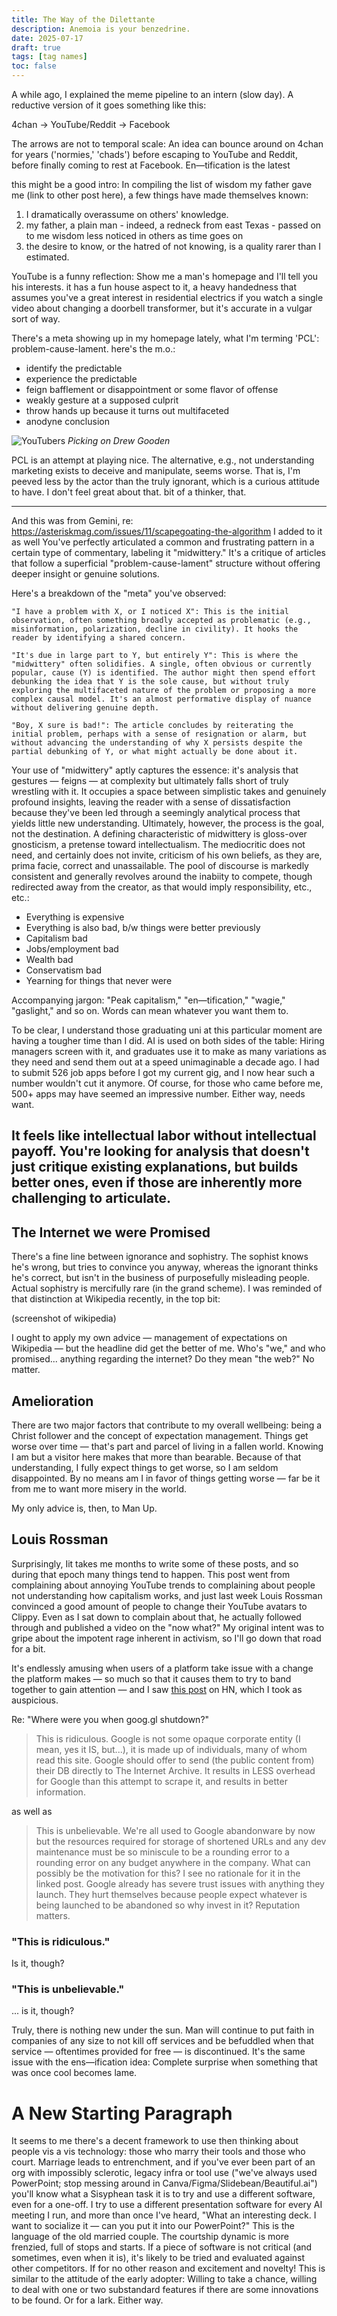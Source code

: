 ```yaml
---
title: The Way of the Dilettante
description: Anemoia is your benzedrine.
date: 2025-07-17
draft: true
tags: [tag names]
toc: false
---
```

A while ago, I explained the meme pipeline to an intern (slow day). A reductive version of it goes something like this:

4chan -> YouTube/Reddit -> Facebook

The arrows are not to temporal scale: An idea can bounce around on 4chan for years ('normies,' 'chads') before escaping to YouTube and Reddit, before finally coming to rest at Facebook. En—tification is the latest 

this might be a good intro: In compiling the list of wisdom my father gave me (link to other post here), a few things have made themselves known:
1. I dramatically overassume on others' knowledge.
2. my father, a plain man - indeed, a redneck from east Texas - passed on to me wisdom less noticed in others as time goes on
3. the desire to know, or the hatred of not knowing, is a quality rarer than I estimated.

YouTube is a funny reflection: Show me a man's homepage and I'll tell you his interests. it has a fun house aspect to it, a heavy handedness that assumes you've a great interest in residential electrics if you watch a single video about changing a doorbell transformer, but it's accurate in a vulgar sort of way.

There's a meta showing up in my homepage lately, what I'm terming 'PCL': problem-cause-lament. here's the m.o.:

- identify the predictable
- experience the predictable
- feign bafflement or disappointment or some flavor of offense
- weakly gesture at a supposed culprit
- throw hands up because it turns out multifaceted
- anodyne conclusion

![YouTubers](/images/2025-08-03-youtube.png) *Picking on Drew Gooden*

PCL is an attempt at playing nice. The alternative, e.g., not understanding marketing exists to deceive and manipulate, seems worse. That is, I'm peeved less by the actor than the truly ignorant, which is a curious attitude to have. I don't feel great about that. bit of a thinker, that.

---
And this was from Gemini, re: https://asteriskmag.com/issues/11/scapegoating-the-algorithm I added to it as well
You've perfectly articulated a common and frustrating pattern in a certain type of commentary, labeling it "midwittery." It's a critique of articles that follow a superficial "problem-cause-lament" structure without offering deeper insight or genuine solutions.

Here's a breakdown of the "meta" you've observed:

    "I have a problem with X, or I noticed X": This is the initial observation, often something broadly accepted as problematic (e.g., misinformation, polarization, decline in civility). It hooks the reader by identifying a shared concern.

    "It's due in large part to Y, but entirely Y": This is where the "midwittery" often solidifies. A single, often obvious or currently popular, cause (Y) is identified. The author might then spend effort debunking the idea that Y is the sole cause, but without truly exploring the multifaceted nature of the problem or proposing a more complex causal model. It's an almost performative display of nuance without delivering genuine depth.

    "Boy, X sure is bad!": The article concludes by reiterating the initial problem, perhaps with a sense of resignation or alarm, but without advancing the understanding of why X persists despite the partial debunking of Y, or what might actually be done about it.

Your use of "midwittery" aptly captures the essence: it's analysis that gestures — feigns — at complexity but ultimately falls short of truly wrestling with it. It occupies a space between simplistic takes and genuinely profound insights, leaving the reader with a sense of dissatisfaction because they've been led through a seemingly analytical process that yields little new understanding. Ultimately, however, the process is the goal, not the destination. A defining characteristic of midwittery is gloss-over gnosticism, a pretense toward intellectualism. The mediocritic does not need, and certainly does not invite, criticism of his own beliefs, as they are, prima facie, correct and unassailable. The pool of discourse is markedly consistent and generally revolves around the inabiity to compete, though redirected away from the creator, as that would imply responsibility, etc., etc.:

- Everything is expensive
- Everything is also bad, b/w things were better previously
- Capitalism bad
- Jobs/employment bad
- Wealth bad
- Conservatism bad
- Yearning for things that never were

Accompanying jargon: "Peak capitalism," "en—tification," "wagie," "gaslight," and so on. Words can mean whatever you want them to.

To be clear, I understand those graduating uni at this particular moment are having a tougher time than I did. AI is used on both sides of the table: Hiring managers screen with it, and graduates use it to make as many variations as they need and send them out at a speed unimaginable a decade ago. I had to submit 526 job apps before I got my current gig, and I now hear such a number wouldn't cut it anymore. Of course, for those who came before me, 500+ apps may have seemed an impressive number. Either way, needs want. 

It feels like intellectual labor without intellectual payoff. You're looking for analysis that doesn't just critique existing explanations, but builds better ones, even if those are inherently more challenging to articulate.
---


## The Internet we were Promised
There's a fine line between ignorance and sophistry. The sophist knows he's wrong, but tries to convince you anyway, whereas the ignorant thinks he's correct, but isn't in the business of purposefully misleading people. Actual sophistry is mercifully rare (in the grand scheme). I was reminded of that distinction at Wikipedia recently, in the top bit:

(screenshot of wikipedia)

I ought to apply my own advice — management of expectations on Wikipedia — but the headline did get the better of me. Who's "we," and who promised... anything regarding the internet? Do they mean "the web?" No matter. 

## Amelioration
There are two major factors that contribute to my overall wellbeing: being a Christ follower and the concept of expectation management. Things get worse over time — that's part and parcel of living in a fallen world. Knowing I am but a visitor here makes that more than bearable. Because of that understanding, I fully expect things to get worse, so I am seldom disappointed. By no means am I in favor of things getting worse — far be it from me to want more misery in the world.

My only advice is, then, to Man Up.

## Louis Rossman
Surprisingly, Iit takes me months to write some of these posts, and so during that epoch many things tend to happen. This post went from complaining about annoying YouTube trends to complaining about people not understanding how capitalism works, and just last week Louis Rossman convinced a good amount of people to change their YouTube avatars to Clippy. Even as I sat down to complain about that, he actually followed through and published a video on the "now what?" My original intent was to gripe about the impotent rage inherent in activism, so I'll go down that road for a bit.

It's endlessly amusing when users of a platform take issue with a change the platform makes — so much so that it causes them to try to band together to gain attention — and I saw [this post](https://news.ycombinator.com/item?id=44877021) on HN, which I took as auspicious.

Re: "Where were you when goog.gl shutdown?"
> This is ridiculous.
Google is not some opaque corporate entity (I mean, yes it IS, but...), it is made up of individuals, many of whom read this site.
Google should offer to send (the public content from) their DB directly to The Internet Archive. It results in LESS overhead for Google than this attempt to scrape it, and results in better information.

as well as 

> This is unbelievable. We're all used to Google abandonware by now but the resources required for storage of shortened URLs and any dev maintenance must be so miniscule to be a rounding error to a rounding error on any budget anywhere in the company.
What can possibly be the motivation for this? I see no rationale for it in the linked post.
Google already has severe trust issues with anything they launch. They hurt themselves because people expect whatever is being launched to be abandoned so why invest in it? Reputation matters.

### "This is ridiculous."
Is it, though?

### "This is unbelievable."
... is it, though?

Truly, there is nothing new under the sun. Man will continue to put faith in companies of any size to not kill off services and be befuddled when that service — oftentimes provided for free — is discontinued. It's the same issue with the ens—ification idea: Complete surprise when something that was once cool becomes lame.

# A New Starting Paragraph
It seems to me there's a decent framework to use then thinking about people vis a vis technology: those who marry their tools and those who court. Marriage leads to entrenchment, and if you've ever been part of an org with impossibly sclerotic, legacy infra or tool use ("we've always used PowerPoint; stop messing around in Canva/Figma/Slidebean/Beautiful.ai") you'll know what a Sisyphean task it is to try and use a different software, even for a one-off. I try to use a different presentation software for every AI meeting I run, and more than once I've heard, "What an interesting deck. I want to socialize it — can you put it into our PowerPoint?" This is the language of the old married couple.
The courtship dynamic is more frenzied, full of stops and starts. If a piece of software is not critical (and sometimes, even when it is), it's likely to be tried and evaluated against other competitors. If for no other reason and excitement and novelty! This is similar to the attitude of the early adopter: Willing to take a chance, willing to deal with one or two substandard features if there are some innovations to be found. Or for a lark. Either way.
